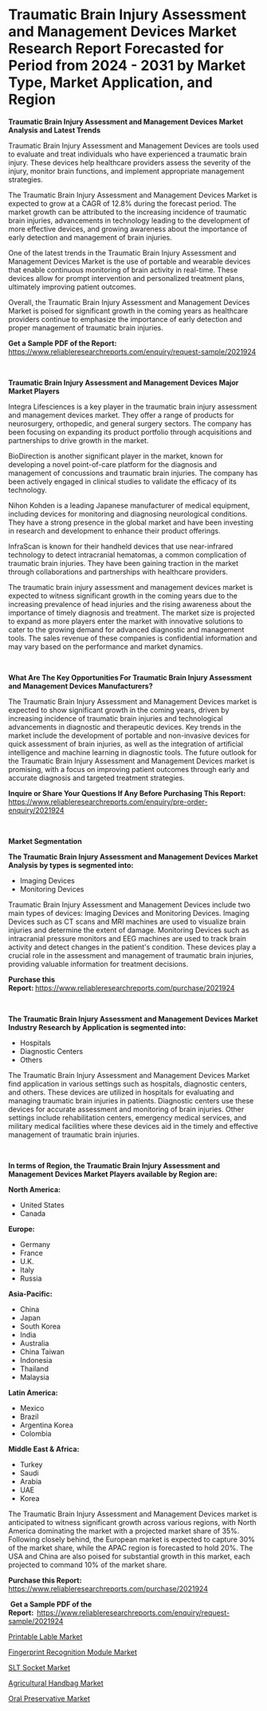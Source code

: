 <p><h1>Traumatic Brain Injury Assessment and Management Devices Market Research Report Forecasted for Period from 2024 -  2031 by Market Type, Market Application, and Region</h1></p><p><strong>Traumatic Brain Injury Assessment and Management Devices Market Analysis and Latest Trends</strong></p>
<p><p>Traumatic Brain Injury Assessment and Management Devices are tools used to evaluate and treat individuals who have experienced a traumatic brain injury. These devices help healthcare providers assess the severity of the injury, monitor brain functions, and implement appropriate management strategies.</p><p>The Traumatic Brain Injury Assessment and Management Devices Market is expected to grow at a CAGR of 12.8% during the forecast period. The market growth can be attributed to the increasing incidence of traumatic brain injuries, advancements in technology leading to the development of more effective devices, and growing awareness about the importance of early detection and management of brain injuries.</p><p>One of the latest trends in the Traumatic Brain Injury Assessment and Management Devices Market is the use of portable and wearable devices that enable continuous monitoring of brain activity in real-time. These devices allow for prompt intervention and personalized treatment plans, ultimately improving patient outcomes.</p><p>Overall, the Traumatic Brain Injury Assessment and Management Devices Market is poised for significant growth in the coming years as healthcare providers continue to emphasize the importance of early detection and proper management of traumatic brain injuries.</p></p>
<p><strong>Get a Sample PDF of the Report:&nbsp;</strong> <a href="https://www.reliableresearchreports.com/enquiry/request-sample/2021924">https://www.reliableresearchreports.com/enquiry/request-sample/2021924</a></p>
<p>&nbsp;</p>
<p><strong>Traumatic Brain Injury Assessment and Management Devices Major Market Players</strong></p>
<p><p>Integra Lifesciences is a key player in the traumatic brain injury assessment and management devices market. They offer a range of products for neurosurgery, orthopedic, and general surgery sectors. The company has been focusing on expanding its product portfolio through acquisitions and partnerships to drive growth in the market. </p><p>BioDirection is another significant player in the market, known for developing a novel point-of-care platform for the diagnosis and management of concussions and traumatic brain injuries. The company has been actively engaged in clinical studies to validate the efficacy of its technology. </p><p>Nihon Kohden is a leading Japanese manufacturer of medical equipment, including devices for monitoring and diagnosing neurological conditions. They have a strong presence in the global market and have been investing in research and development to enhance their product offerings. </p><p>InfraScan is known for their handheld devices that use near-infrared technology to detect intracranial hematomas, a common complication of traumatic brain injuries. They have been gaining traction in the market through collaborations and partnerships with healthcare providers. </p><p>The traumatic brain injury assessment and management devices market is expected to witness significant growth in the coming years due to the increasing prevalence of head injuries and the rising awareness about the importance of timely diagnosis and treatment. The market size is projected to expand as more players enter the market with innovative solutions to cater to the growing demand for advanced diagnostic and management tools. The sales revenue of these companies is confidential information and may vary based on the performance and market dynamics.</p></p>
<p>&nbsp;</p>
<p><strong>What Are The Key Opportunities For Traumatic Brain Injury Assessment and Management Devices Manufacturers?</strong></p>
<p><p>The Traumatic Brain Injury Assessment and Management Devices market is expected to show significant growth in the coming years, driven by increasing incidence of traumatic brain injuries and technological advancements in diagnostic and therapeutic devices. Key trends in the market include the development of portable and non-invasive devices for quick assessment of brain injuries, as well as the integration of artificial intelligence and machine learning in diagnostic tools. The future outlook for the Traumatic Brain Injury Assessment and Management Devices market is promising, with a focus on improving patient outcomes through early and accurate diagnosis and targeted treatment strategies.</p></p>
<p><strong>Inquire or Share Your Questions If Any Before Purchasing This Report:</strong> <a href="https://www.reliableresearchreports.com/enquiry/pre-order-enquiry/2021924">https://www.reliableresearchreports.com/enquiry/pre-order-enquiry/2021924</a></p>
<p>&nbsp;</p>
<p><strong>Market Segmentation</strong></p>
<p><strong>The Traumatic Brain Injury Assessment and Management Devices Market Analysis by types is segmented into:</strong></p>
<p><ul><li>Imaging Devices</li><li>Monitoring Devices</li></ul></p>
<p><p>Traumatic Brain Injury Assessment and Management Devices include two main types of devices: Imaging Devices and Monitoring Devices. Imaging Devices such as CT scans and MRI machines are used to visualize brain injuries and determine the extent of damage. Monitoring Devices such as intracranial pressure monitors and EEG machines are used to track brain activity and detect changes in the patient's condition. These devices play a crucial role in the assessment and management of traumatic brain injuries, providing valuable information for treatment decisions.</p></p>
<p><strong>Purchase this Report:&nbsp;</strong><a href="https://www.reliableresearchreports.com/purchase/2021924">https://www.reliableresearchreports.com/purchase/2021924</a></p>
<p>&nbsp;</p>
<p><strong>The Traumatic Brain Injury Assessment and Management Devices Market Industry Research by Application is segmented into:</strong></p>
<p><ul><li>Hospitals</li><li>Diagnostic Centers</li><li>Others</li></ul></p>
<p><p>The Traumatic Brain Injury Assessment and Management Devices Market find application in various settings such as hospitals, diagnostic centers, and others. These devices are utilized in hospitals for evaluating and managing traumatic brain injuries in patients. Diagnostic centers use these devices for accurate assessment and monitoring of brain injuries. Other settings include rehabilitation centers, emergency medical services, and military medical facilities where these devices aid in the timely and effective management of traumatic brain injuries.</p></p>
<p>&nbsp;</p>
<p><strong>In terms of Region, the Traumatic Brain Injury Assessment and Management Devices Market Players available by Region are:</strong></p>
<p>
    <p> <strong> North America: </strong>
        <ul>
            <li>United States</li>
            <li>Canada</li>
        </ul>
        </p> 
    <p> <strong> Europe: </strong>
        <ul>
            <li>Germany</li>
            <li>France</li>
            <li>U.K.</li>
            <li>Italy</li>
            <li>Russia</li>
        </ul>
        </p> 
    <p> <strong> Asia-Pacific: </strong>
        <ul>
            <li>China</li>
            <li>Japan</li>
            <li>South Korea</li>
            <li>India</li>
            <li>Australia</li>
            <li>China Taiwan</li>
            <li>Indonesia</li>
            <li>Thailand</li>
            <li>Malaysia</li>
        </ul>
        </p> 
    <p> <strong> Latin America: </strong>
        <ul>
            <li>Mexico</li>
            <li>Brazil</li>
            <li>Argentina Korea</li>
            <li>Colombia</li>
        </ul>
        </p> 
    <p> <strong> Middle East & Africa: </strong>
        <ul>
            <li>Turkey</li>
            <li>Saudi</li>
            <li>Arabia</li>
            <li>UAE</li>
            <li>Korea</li>
        </ul>
    </p>
    </p>
<p><p>The Traumatic Brain Injury Assessment and Management Devices market is anticipated to witness significant growth across various regions, with North America dominating the market with a projected market share of 35%. Following closely behind, the European market is expected to capture 30% of the market share, while the APAC region is forecasted to hold 20%. The USA and China are also poised for substantial growth in this market, each projected to command 10% of the market share.</p></p>
<p><strong>Purchase this Report: </strong><a href="https://www.reliableresearchreports.com/purchase/2021924">https://www.reliableresearchreports.com/purchase/2021924</a></p>
<p>&nbsp;<strong>Get a Sample PDF of the Report:&nbsp;&nbsp;</strong><a href="https://www.reliableresearchreports.com/enquiry/request-sample/2021924">https://www.reliableresearchreports.com/enquiry/request-sample/2021924</a></p>
<p><strong></strong></p>
<p><p><a href="https://meowing-canidae-761.notion.site/Printable-Lable-Market-Growth-Market-Trends-COVID-19-Impact-and-Forecasts-for-period-from-2024--dd6bc0c9b3ad4944a5033762d070c176">Printable Lable Market</a></p><p><a href="https://view.publitas.com/reportprime-1/fingerprint-recognition-module-market-size-reflecting-a-forecast-till-2031-market-by-type-by-application-and-by-geography/">Fingerprint Recognition Module Market</a></p><p><a href="https://view.publitas.com/reportprime-1/slt-socket-market-size-evaluating-its-market-trends-growth-and-projections-2024-2031/">SLT Socket Market</a></p><p><a href="https://sudsy-motorcycle-bbc.notion.site/Agricultural-Handbag-Market-with-the-goal-of-estimating-the-market-size-and-future-growth-potential--38536477bee74ab0979f5b7b99c9b2db">Agricultural Handbag Market</a></p><p><a href="https://military-diascia-e68.notion.site/Oral-Preservative-Market-Challenges-Opportunities-and-Growth-Drivers-and-Major-Market-Players-for-1f7aa971192b4610976ae930d1999fdf">Oral Preservative Market</a></p></p>